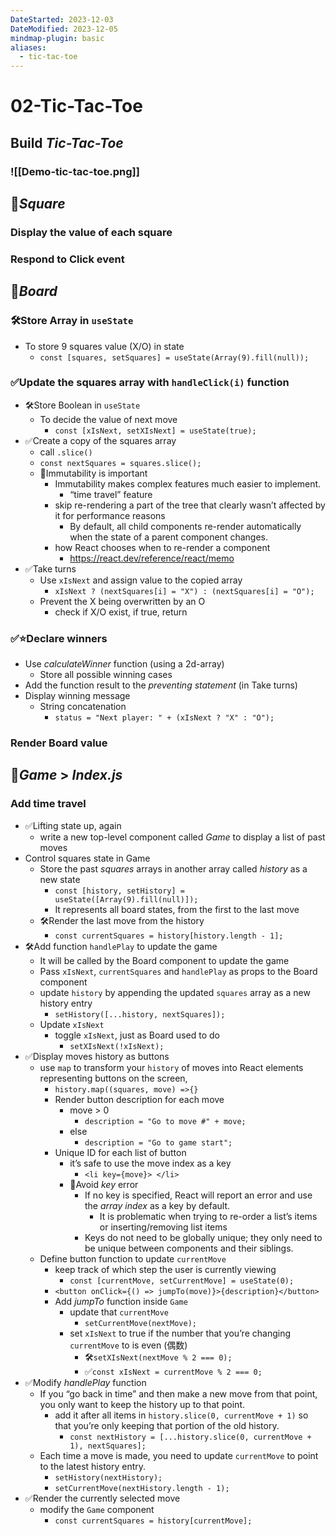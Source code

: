 ```yaml
---
DateStarted: 2023-12-03
DateModified: 2023-12-05
mindmap-plugin: basic
aliases:
  - tic-tac-toe
---
```


# 02-Tic-Tac-Toe

## Build *Tic-Tac-Toe*

### ![[Demo-tic-tac-toe.png]]

## 📌*Square*

### Display the value of each square

### Respond to Click event

## 📌*Board*

### 🛠️Store Array in `useState`
- To store 9 squares value (X/O) in state
    - `const [squares, setSquares] = useState(Array(9).fill(null));`

### ✅Update the squares array with `handleClick(i)` function
- 🛠️Store Boolean in `useState`
    - To decide the value of next move
        - `const [xIsNext, setXIsNext] = useState(true);`
- ✅Create a copy of the squares array
    - call `.slice()`
    - `const nextSquares = squares.slice();`
    - 📌Immutability is important
        - Immutability makes complex features much easier to implement.
            - “time travel” feature
        - skip re-rendering a part of the tree that clearly wasn’t affected by it for performance reasons
            - By default, all child components re-render automatically when the state of a parent component changes.
        - how React chooses when to re-render a component
            - https://react.dev/reference/react/memo
- ✅Take turns
    - Use `xIsNext` and assign value to the copied array
        - `xIsNext ? (nextSquares[i] = "X") : (nextSquares[i] = "O");`
    - Prevent the X being overwritten by an O
        - check if X/O exist, if true, return

### ✅⭐Declare winners
- Use *calculateWinner* function (using a 2d-array)
    - Store all possible winning cases
- Add the function result to the *preventing statement* (in Take turns)
- Display winning message
    - String concatenation
        - `status = "Next player: " + (xIsNext ? "X" : "O");`

### Render Board value

## 📌*Game* > *Index.js*

### Add time travel
- ✅Lifting state up, again
    - write a new top-level component called *Game* to display a list of past moves
- Control squares state in Game
    - Store the past *squares* arrays in another array called *history* as a new state
        - `const [history, setHistory] = useState([Array(9).fill(null)]);`
        - It represents all board states, from the first to the last move
    - 🛠️Render the last move from the history
        - `const currentSquares = history[history.length - 1];`
- 🛠️Add function `handlePlay` to update the game
    - It will be called by the Board component to update the game
    - Pass `xIsNext`, `currentSquares` and `handlePlay` as props to the Board component
    - update `history` by appending the updated `squares` array as a new history entry
        - `setHistory([...history, nextSquares]);`
    - Update `xIsNext`
        - toggle `xIsNext`, just as Board used to do
            - `setXIsNext(!xIsNext);`
- ✅Display moves history as buttons
    - use `map` to transform your `history` of moves into React elements representing buttons on the screen,
        - `history.map((squares, move) =>{}`
        - Render button description for each move
            - move > 0
                - `description = "Go to move #" + move;`
            - else
                - `description = "Go to game start";`
        - Unique ID for each list of button
            - it’s safe to use the move index as a key
                - `<li key={move}> </li>`
            - 📌Avoid *key* error
                - If no key is specified, React will report an error and use the *array index* as a key by default.
                    - It is problematic when trying to re-order a list’s items or inserting/removing list items
                - Keys do not need to be globally unique; they only need to be unique between components and their siblings.
    - Define button function to update `currentMove`
        - keep track of which step the user is currently viewing
            - `const [currentMove, setCurrentMove] = useState(0);`
        - `<button onClick={() => jumpTo(move)}>{description}</button>`
        - Add *jumpTo* function inside `Game`
            - update that `currentMove`
                - `setCurrentMove(nextMove);`
            - set `xIsNext` to true if the number that you’re changing `currentMove` to is even (偶数)
                - 🛠️`setXIsNext(nextMove % 2 === 0);`
                - ✅`const xIsNext = currentMove % 2 === 0;`
- ✅Modify *handlePlay* function
    - If you “go back in time” and then make a new move from that point, you only want to keep the history up to that point.
        - add it after all items in `history.slice(0, currentMove + 1)` so that you’re only keeping that portion of the old history.
            - `const nextHistory = [...history.slice(0, currentMove + 1), nextSquares];`
    - Each time a move is made, you need to update `currentMove` to point to the latest history entry.
        - `setHistory(nextHistory);`
        - `setCurrentMove(nextHistory.length - 1);`
- ✅Render the currently selected move
    - modify the `Game` component
        - `const currentSquares = history[currentMove];`
